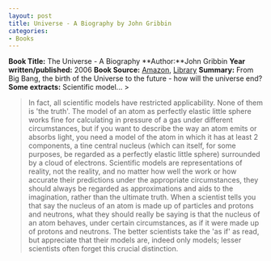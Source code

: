 ```yaml
---
layout: post
title: Universe - A Biography by John Gribbin
categories:
- Books
---
```


**Book Title:** The Universe - A Biography **Author:**John Gribbin **Year written/published:** 2006 **Book Source:** [Amazon](http://www.amazon.co.uk/Universe-Biography-John-Gribbin/dp/0713998571), [Library](http://vistaweb.nlb.gov.sg/cgi-bin/cw_cgi?fullRecord+11667+3002+12837611+1+2) **Summary:** From Big Bang, the birth of the Universe to the future - how will the universe end? **Some extracts:** Scientific model... >

> In fact, all scientific models have restricted applicability. None of them is 'the truth'. The model of an atom as perfectly elastic little sphere works fine for calculating in pressure of a gas under different circumstances, but if you want to describe the way an atom emits or absorbs light, you need a model of the atom in which it has at least 2 components, a tine central nucleus (which can itself, for some purposes, be regarded as a perfectly elastic little sphere) surrounded by a cloud of electrons. Scientific models are representations of reality, not the reality, and no matter how well the work or how accurate their predictions under the appropriate circumstances, they should always be regarded as approximations and aids to the imagination, rather than the ultimate truth. When a scientist tells you that say the nucleus of an atom is made up of particles and protons and neutrons, what they should really be saying is that the nucleus of an atom behaves, under certain circumstances, as if it were made up of protons and neutrons. The better scientists take the 'as if' as read, but appreciate that their models are, indeed only models; lesser scientists often forget this crucial distinction.

 
